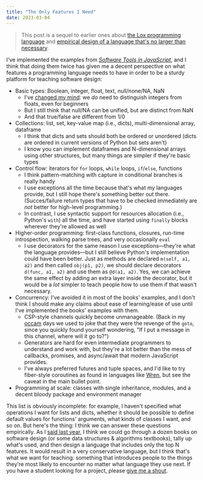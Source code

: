 ```yaml
---
title: "The Only Features I Need"
date: 2023-03-04
---
```


> This post is a sequel to earlier ones about [the Lox programming language][change-lox]
> and [empirical design of a language that's no larger than necessary][empirically-minimal].

I've implemented the examples from [*Software Tools in JavaScript*][sdxjs],
and I think that doing them twice has given me a decent perspective
on what features a programming language needs to have
in order to be a sturdy platform for teaching software design:

-   Basic types: Boolean, integer, float, text, null/none/NA, NaN
    -   I've [changed my mind][empirically-minimal]: we *do* need to distinguish integers from floats, even for beginners
    -   But I still think that null/NA can be unified, but are distinct from NaN
    -   And that true/false are different from 1/0
-   Collections: list, set, key-value map (i.e., dicts), multi-dimensional array, dataframe
    -   I think that dicts and sets should both be ordered or unordered (dicts are ordered in current versions of Python but sets aren't)
    -   I know you can implement dataframes and N-dimensional arrays using other structures,
        but many things are simpler if they're basic types
-   Control flow: iterators for `for` loops, `while` loops, `if`/`else`, functions
    -   I think pattern-matching with capture in conditional branches is really handy
    -   I use exceptions all the time because that's what my languages provide,
        but I still hope there's something better out there.
        (Succes/failure return types that have to be checked immediately are *not* better for high-level programming.)
    -   In contrast,
        I use syntactic support for resources allocation (i.e., Python's `with`) all the time,
        and have started using `finally` blocks wherever they're allowed as well
-   Higher-order programming: first-class functions, closures, run-time introspection, walking parse trees, and very occasionally `eval`
    -   I use decorators for the same reason I use exceptions—they're what the language provides—but
        I still believe Python's implementation could have been better.
        Just as methods are declared `m(self, a1, a2)` and then called `obj(p1, p2)`,
        we should declare decorators `d(func, a1, a2)` and use them as `@d(a1, a2)`.
        Yes, we can achieve the same effect by adding an extra layer inside the decorator,
        but it would be a _lot_ simpler to teach people how to use them if that wasn't necessary.
-   Concurrency: I've avoided it in most of the books' examples,
    and I don't think I should make any claims about ease of learning/ease of use
    until I've implemented the books' examples with them.
    -   CSP-style channels quickly become unmanageable.
        (Back in my [occam][occam] days we used to joke that they were the revenge of the `goto`,
        since you quickly found yourself wondering,
        "If I put a message in this channel, where will it go to?")
    -   Generators are hard for even intermediate programmers to understand and work with,
        but they're a lot better than the mess of callbacks, promises, and async/await that modern JavaScript provides.
    -   I've always preferred futures and tuple spaces,
        and I'd like to try fiber-style coroutines as found in languages like [Wren][wren],
        but see the caveat in the main bullet point.
-   Programming at scale: classes with single inheritance, modules, and a decent bloody package and environment manager

This list is obviously incomplete:
for example,
I haven't specified what operations I want for lists and dicts,
whether it should be possible to define default values for functions' arguments,
what kinds of classes I want,
and so on.
But here's the thing:
I think we can answer these questions empirically.
As I [said last year][empirically-minimal],
I think we could go through a dozen books on software design
(or some data structures & algorithms textbooks),
tally up what's used,
and then design a language that includes only the top N features.
It would result in a very conservative language,
but I think that's what we want for teaching:
something that introduces people to the things they're most likely to encounter
no matter what language they use next.
If you have a student looking for a project,
please [give me a shout](mailto:gvwilson@third-bit.com).

[change-lox]: @root/2022/02/01/what-i-would-change-in-lox/
[empirically-minimal]: @root/2022/10/02/empirically-minimal/
[occam]: https://en.wikipedia.org/wiki/Occam_(programming_language)
[sdxjs]: @root/sdxjs/
[wren]: https://wren.io/
